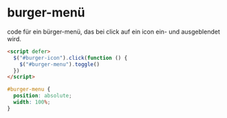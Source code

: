 # burger-menü

code für ein bürger-menü, das bei click auf ein icon ein- und ausgeblendet wird.

```html
<script defer>
  $("#burger-icon").click(function () {
    $("#burger-menu").toggle()
  })
</script>
```

```css
#burger-menu {
  position: absolute;
  width: 100%;
}
```
